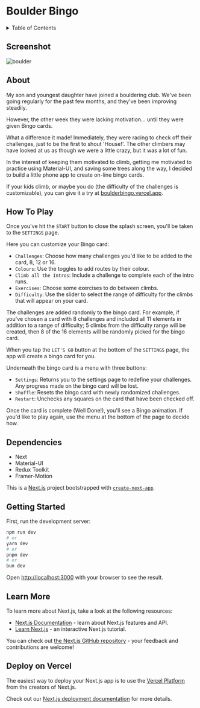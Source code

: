 # Boulder Bingo

<details>
  <summary>Table of Contents</summary>
  <ol>
    <li>
      <a href="#screenshot">Screenshot</a>
    </li>
    <li>
      <a href="#about">About</a>
    </li>
    <li>
      <a href="#how-to-play">How To Play</a>
    </li>
    <li>
      <a href="#tech-stack">Tech Stack</a>
    </li>
    <li>
    <a href="#setup">Setup</a>
    </li>
    <li>
    <a href="#dependencies">Dependencies</a>
    </li>
    <li>
    <a href="#project-directory-structure">Project Directory</a>
    </li>
    <li>
    <a href="#contributors">Contributors</a>
    </li>
  </ol>
</details>

## Screenshot

![boulder](https://github.com/mikedaltonmtl/Boulder-Bingo/assets/109972253/ff2d8777-c260-4caf-8934-faa922e312e7)

## About

My son and youngest daughter have joined a bouldering club. We've been going regularly for the past few months, and they've been improving steadily.

However, the other week they were lacking motivation... until they were given Bingo cards.

What a difference it made! Immediately, they were racing to check off their challenges, just to be the first to shout 'House!'. The other climbers may have looked at us as though we were a little crazy, but it was a lot of fun.

In the interest of keeping them motivated to climb, getting me motivated to practice using Material-UI, and saving some trees along the way, I decided to build a little phone app to create on-line bingo cards.

If your kids climb, or maybe you do (the difficulty of the challenges is customizable), you can give it a try at [boulderbingo.vercel.app](https://boulderbingo.vercel.app/).

## How To Play

Once you've hit the `START` button to close the splash screen, you'll be taken to the `SETTINGS` page.

Here you can customize your Bingo card:

- `Challenges`: Choose how many challenges you'd like to be added to the card, 8, 12 or 16.
- `Colours`: Use the toggles to add routes by their colour.
- `Climb all the Intros`: Include a challenge to complete each of the intro runs.
- `Exercises`: Choose some exercises to do between climbs.
- `Difficulty`: Use the slider to select the range of difficulty for the climbs that will appear on your card.

The challenges are added randomly to the bingo card. For example, if you've chosen a card with 8 challenges and included all 11 elements in addition to a range of difficulty; 5 climbs from the difficulty range will be created, then 8 of the 16 elements will be randomly picked for the bingo card.

When you tap the `LET'S GO` button at the bottom of the `SETTINGS` page, the app will create a bingo card for you.

Underneath the bingo card is a menu with three buttons:
- `Settings`: Returns you to the settings page to redefine your challenges. Any progress made on the bingo card will be lost.
- `Shuffle`: Resets the bingo card with newly randomized challenges.
- `Restart`: Unchecks any squares on the card that have been checked off.

Once the card is complete (Well Done!), you'll see a Bingo animation. If you'd like to play again, use the menu at the bottom of the page to decide how.

## Dependencies

- Next
- Material-UI
- Redux Toolkit
- Framer-Motion

This is a [Next.js](https://nextjs.org/) project bootstrapped with [`create-next-app`](https://github.com/vercel/next.js/tree/canary/packages/create-next-app).

## Getting Started

First, run the development server:

```bash
npm run dev
# or
yarn dev
# or
pnpm dev
# or
bun dev
```

Open [http://localhost:3000](http://localhost:3000) with your browser to see the result.

## Learn More

To learn more about Next.js, take a look at the following resources:

- [Next.js Documentation](https://nextjs.org/docs) - learn about Next.js features and API.
- [Learn Next.js](https://nextjs.org/learn) - an interactive Next.js tutorial.

You can check out [the Next.js GitHub repository](https://github.com/vercel/next.js/) - your feedback and contributions are welcome!

## Deploy on Vercel

The easiest way to deploy your Next.js app is to use the [Vercel Platform](https://vercel.com/new?utm_medium=default-template&filter=next.js&utm_source=create-next-app&utm_campaign=create-next-app-readme) from the creators of Next.js.

Check out our [Next.js deployment documentation](https://nextjs.org/docs/deployment) for more details.

